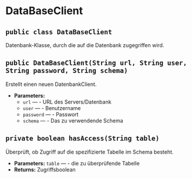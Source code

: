 # DataBaseClient


## `public class DataBaseClient`

Datenbank-Klasse, durch die auf die Datenbank zugegriffen wird.

## `public DataBaseClient(String url, String user, String password, String schema)`

Erstellt einen neuen DatenbankClient.

 * **Parameters:**
   * `url` — - URL des Servers/Datenbank
   * `user` — - Benutzername
   * `password` — - Passwort
   * `schema` — - Das zu verwendende Schema

## `private boolean hasAccess(String table)`

Überprüft, ob Zugriff auf die spezifizierte Tabelle im Schema besteht.

 * **Parameters:** `table` — - die zu überprüfende Tabelle
 * **Returns:** Zugriffsboolean
